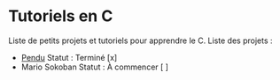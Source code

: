 # Tutoriels en C

Liste de petits projets et tutoriels pour apprendre le C. Liste des projets :

- [Pendu](/pendu) Statut : Terminé [x]
- Mario Sokoban Statut : À commencer [ ]
